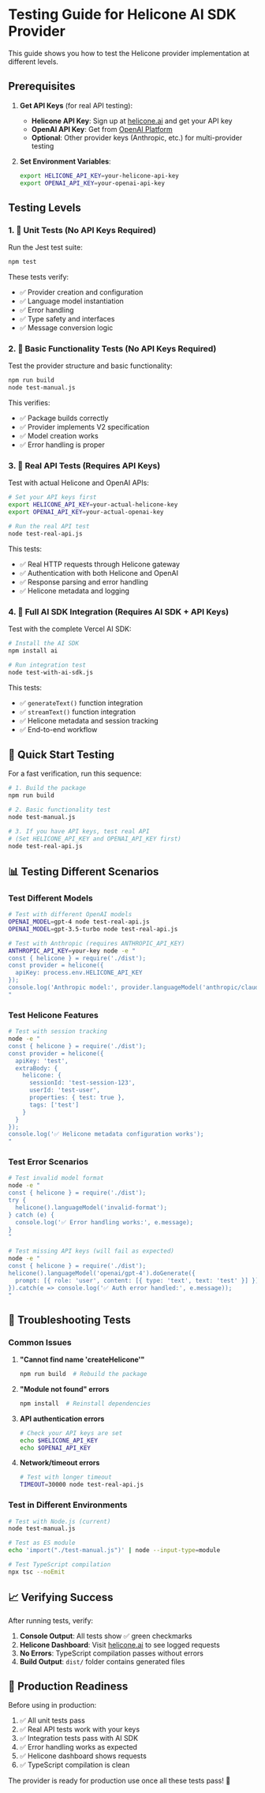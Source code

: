 # Testing Guide for Helicone AI SDK Provider

This guide shows you how to test the Helicone provider implementation at different levels.

## Prerequisites

1. **Get API Keys** (for real API testing):
   - **Helicone API Key**: Sign up at [helicone.ai](https://helicone.ai) and get your API key
   - **OpenAI API Key**: Get from [OpenAI Platform](https://platform.openai.com/api-keys)
   - **Optional**: Other provider keys (Anthropic, etc.) for multi-provider testing

2. **Set Environment Variables**:
   ```bash
   export HELICONE_API_KEY=your-helicone-api-key
   export OPENAI_API_KEY=your-openai-api-key
   ```

## Testing Levels

### 1. 🔧 **Unit Tests** (No API Keys Required)

Run the Jest test suite:

```bash
npm test
```

These tests verify:
- ✅ Provider creation and configuration
- ✅ Language model instantiation
- ✅ Error handling
- ✅ Type safety and interfaces
- ✅ Message conversion logic

### 2. 🧪 **Basic Functionality Tests** (No API Keys Required)

Test the provider structure and basic functionality:

```bash
npm run build
node test-manual.js
```

This verifies:
- ✅ Package builds correctly
- ✅ Provider implements V2 specification
- ✅ Model creation works
- ✅ Error handling is proper

### 3. 🚀 **Real API Tests** (Requires API Keys)

Test with actual Helicone and OpenAI APIs:

```bash
# Set your API keys first
export HELICONE_API_KEY=your-actual-helicone-key
export OPENAI_API_KEY=your-actual-openai-key

# Run the real API test
node test-real-api.js
```

This tests:
- ✅ Real HTTP requests through Helicone gateway
- ✅ Authentication with both Helicone and OpenAI
- ✅ Response parsing and error handling
- ✅ Helicone metadata and logging

### 4. 🔗 **Full AI SDK Integration** (Requires AI SDK + API Keys)

Test with the complete Vercel AI SDK:

```bash
# Install the AI SDK
npm install ai

# Run integration test
node test-with-ai-sdk.js
```

This tests:
- ✅ `generateText()` function integration
- ✅ `streamText()` function integration
- ✅ Helicone metadata and session tracking
- ✅ End-to-end workflow

## 🎯 **Quick Start Testing**

For a fast verification, run this sequence:

```bash
# 1. Build the package
npm run build

# 2. Basic functionality test
node test-manual.js

# 3. If you have API keys, test real API
# (Set HELICONE_API_KEY and OPENAI_API_KEY first)
node test-real-api.js
```

## 📊 **Testing Different Scenarios**

### Test Different Models

```bash
# Test with different OpenAI models
OPENAI_MODEL=gpt-4 node test-real-api.js
OPENAI_MODEL=gpt-3.5-turbo node test-real-api.js

# Test with Anthropic (requires ANTHROPIC_API_KEY)
ANTHROPIC_API_KEY=your-key node -e "
const { helicone } = require('./dist');
const provider = helicone({
  apiKey: process.env.HELICONE_API_KEY
});
console.log('Anthropic model:', provider.languageModel('anthropic/claude-3-haiku'));
"
```

### Test Helicone Features

```bash
# Test with session tracking
node -e "
const { helicone } = require('./dist');
const provider = helicone({
  apiKey: 'test',
  extraBody: {
    helicone: {
      sessionId: 'test-session-123',
      userId: 'test-user',
      properties: { test: true },
      tags: ['test']
    }
  }
});
console.log('✅ Helicone metadata configuration works');
"
```

### Test Error Scenarios

```bash
# Test invalid model format
node -e "
const { helicone } = require('./dist');
try {
  helicone().languageModel('invalid-format');
} catch (e) {
  console.log('✅ Error handling works:', e.message);
}
"

# Test missing API keys (will fail as expected)
node -e "
const { helicone } = require('./dist');
helicone().languageModel('openai/gpt-4').doGenerate({
  prompt: [{ role: 'user', content: [{ type: 'text', text: 'test' }] }]
}).catch(e => console.log('✅ Auth error handled:', e.message));
"
```

## 🐛 **Troubleshooting Tests**

### Common Issues

1. **"Cannot find name 'createHelicone'"**
   ```bash
   npm run build  # Rebuild the package
   ```

2. **"Module not found" errors**
   ```bash
   npm install  # Reinstall dependencies
   ```

3. **API authentication errors**
   ```bash
   # Check your API keys are set
   echo $HELICONE_API_KEY
   echo $OPENAI_API_KEY
   ```

4. **Network/timeout errors**
   ```bash
   # Test with longer timeout
   TIMEOUT=30000 node test-real-api.js
   ```

### Test in Different Environments

```bash
# Test with Node.js (current)
node test-manual.js

# Test as ES module
echo 'import("./test-manual.js")' | node --input-type=module

# Test TypeScript compilation
npx tsc --noEmit
```

## 📈 **Verifying Success**

After running tests, verify:

1. **Console Output**: All tests show ✅ green checkmarks
2. **Helicone Dashboard**: Visit [helicone.ai](https://helicone.ai) to see logged requests
3. **No Errors**: TypeScript compilation passes without errors
4. **Build Output**: `dist/` folder contains generated files

## 🚀 **Production Readiness**

Before using in production:

1. ✅ All unit tests pass
2. ✅ Real API tests work with your keys
3. ✅ Integration tests pass with AI SDK
4. ✅ Error handling works as expected
5. ✅ Helicone dashboard shows requests
6. ✅ TypeScript compilation is clean

The provider is ready for production use once all these tests pass! 🎉
